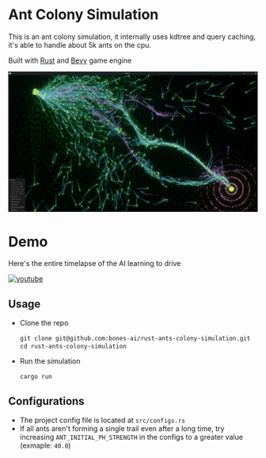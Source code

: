 # Ant Colony Simulation
This is an ant colony simulation, it internally uses kdtree and query caching, it's able to handle about 5k ants on the cpu.


Built with [Rust](https://www.rust-lang.org/) and [Bevy](https://bevyengine.org/) game engine

![screenshot](/screenshot.png)

# Demo
Here's the entire timelapse of the AI learning to drive

[![youtube](https://img.youtube.com/vi/98pUSZAM_7M/0.jpg)](https://youtu.be/98pUSZAM_7M)

## Usage
- Clone the repo
    ```
    git clone git@github.com:bones-ai/rust-ants-colony-simulation.git
    cd rust-ants-colony-simulation
    ```
- Run the simulation
    ``` 
    cargo run
    ```
## Configurations
- The project config file is located at `src/configs.rs`
- If all ants aren't forming a single trail even after a long time, try increasing `ANT_INITIAL_PH_STRENGTH` in the configs to a greater value (exmaple: `40.0`)
